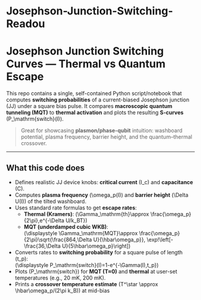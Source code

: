 # Josephson-Junction-Switching-Readou

# Josephson Junction Switching Curves — Thermal vs Quantum Escape

This repo contains a single, self-contained Python script/notebook that computes **switching probabilities** of a current-biased Josephson junction (JJ) under a square bias pulse. It compares **macroscopic quantum tunneling (MQT)** to **thermal activation** and plots the resulting **S-curves** \(P_\mathrm{switch}(I)\).

> Great for showcasing **plasmon/phase-qubit** intuition: washboard potential, plasma frequency, barrier height, and the quantum–thermal crossover.

---

## What this code does

- Defines realistic JJ device knobs: **critical current** \(I_c\) and **capacitance** \(C\).
- Computes **plasma frequency** \(\omega_p(I)\) and **barrier height** \(\Delta U(I)\) of the tilted washboard.
- Uses standard rate formulas to get **escape rates**:
  - **Thermal (Kramers)**: \(\Gamma_\mathrm{th}\approx \frac{\omega_p}{2\pi}\,e^{-\Delta U/k_BT}\)
  - **MQT (underdamped cubic WKB)**:  
    \(\displaystyle \Gamma_\mathrm{MQT}\approx \frac{\omega_p}{2\pi}\sqrt{\frac{864\,\Delta U}{\hbar\omega_p}}\,
    \exp\!\left[-\frac{36\,\Delta U}{5\hbar\omega_p}\right]\)
- Converts rates to **switching probability** for a square pulse of length \(t_p\):  
  \(\displaystyle P_\mathrm{switch}(I)=1-e^{-\Gamma(I)\,t_p}\)
- Plots \(P_\mathrm{switch}\) for **MQT (T≈0)** and **thermal** at user-set temperatures (e.g., 20 mK, 200 mK).
- Prints a **crossover temperature estimate** \(T^\star \approx \hbar\omega_p/(2\pi k_B)\) at mid-bias
